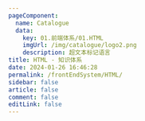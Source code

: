 ```yaml
---
pageComponent:
  name: Catalogue
  data:
    key: 01.前端体系/01.HTML
    imgUrl: /img/catalogue/logo2.png 
    description: 超文本标记语言 
title: HTML - 知识体系
date: 2024-01-26 16:46:28
permalink: /frontEndSystem/HTML/
sidebar: false
article: false
comment: false
editLink: false
---
```


